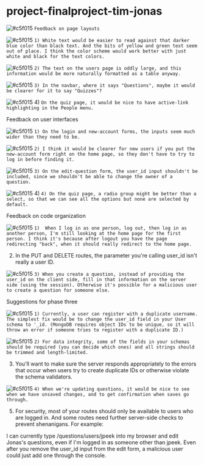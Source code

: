 # project-finalproject-tim-jonas

![#c5f015](https://via.placeholder.com/15/c5f015/000000?text=+) `Feedback on page layouts`


![#c5f015](https://via.placeholder.com/15/c5f015/000000?text=+) `1) White text would be easier to read against that darker blue color than black text. And the bits of yellow and green text seem out of place. I think the color scheme would work better with just white and black for the text colors.`


![#c5f015](https://via.placeholder.com/15/c5f015/000000?text=+) `2) The text on the users page is oddly large, and this information would be more naturally formatted as a table anyway.`


![#c5f015](https://via.placeholder.com/15/c5f015/000000?text=+) `3) In the navbar, where it says "Questions", maybe it would be clearer for it to say "Quizzes"?`


![#c5f015](https://via.placeholder.com/15/c5f015/000000?text=+) 4) `On the quiz page, it would be nice to have active-link highlighting in the People menu.`


Feedback on user interfaces


![#c5f015](https://via.placeholder.com/15/c5f015/000000?text=+) `1) On the login and new-account forms, the inputs seem much wider than they need to be.`


![#c5f015](https://via.placeholder.com/15/c5f015/000000?text=+) `2) I think it would be clearer for new users if you put the new-account form right on the home page, so they don't have to try to log in before finding it.`

![#c5f015](https://via.placeholder.com/15/c5f015/000000?text=+) `3) On the edit-question form, the user_id input shouldn't be included, since we shouldn't be able to change the owner of a question.`

![#c5f015](https://via.placeholder.com/15/c5f015/000000?text=+) 4) `4) On the quiz page, a radio group might be better than a select, so that we can see all the options but none are selected by default.`

Feedback on code organization

![#c5f015](https://via.placeholder.com/15/c5f015/000000?text=+) `1)  When I log in as one person, log out, then log in as another person, I'm still looking at the home page for the first person. I think it's because after logout you have the page redirecting "back", when it should really redirect to the home page.`

2) In the PUT and DELETE routes, the parameter you're calling user_id isn't really a user ID.

![#c5f015](https://via.placeholder.com/15/c5f015/000000?text=+) `3) When you create a question, instead of providing the user_id on the client side, fill in that information on the server side (using the session). Otherwise it's possible for a malicious user to create a question for someone else.`

Suggestions for phase three

![#c5f015](https://via.placeholder.com/15/c5f015/000000?text=+) `1) Currently, a user can register with a duplicate username. The simplest fix would be to change the user_id field in your User schema to '_id. (MongoDB requires object IDs to be unique, so it will throw an error if someone tries to register with a duplicate ID.)`



![#c5f015](https://via.placeholder.com/15/c5f015/000000?text=+) `2) For data integrity, some of the fields in your schemas should be required (you can decide which ones) and all strings should be trimmed and length-limited.`



3) You'll want to make sure the server responds appropriately to the errors that occur when users try to create duplicate IDs or otherwise violate the schema validators.



![#c5f015](https://via.placeholder.com/15/c5f015/000000?text=+) `4) When we're updating questions, it would be nice to see when we have unsaved changes, and to get confirmation when saves go through.`



5) For security, most of your routes should only be available to users who are logged in. And some routes need further server-side checks to prevent shenanigans. For example:

I can currently type /questions/users/jpeek into my browser and edit Jonas's questions, even if I'm logged in as someone other than jpeek.
Even after you remove the user_id input from the edit form, a malicious user could just add one through the console.

